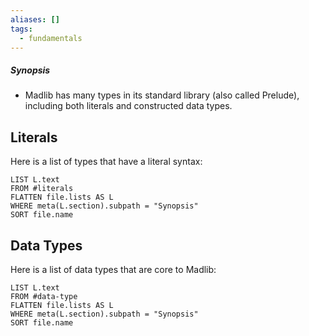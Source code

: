 ```yaml
---
aliases: []
tags:
  - fundamentals
---
```

##### Synopsis
- Madlib has many types in its standard library (also called Prelude), including both literals and constructed data types.

## Literals

Here is a list of types that have a literal syntax:
```dataview
LIST L.text
FROM #literals
FLATTEN file.lists AS L
WHERE meta(L.section).subpath = "Synopsis"
SORT file.name
```
## Data Types

Here is a list of data types that are core to Madlib:
```dataview
LIST L.text
FROM #data-type 
FLATTEN file.lists AS L
WHERE meta(L.section).subpath = "Synopsis"
SORT file.name
```